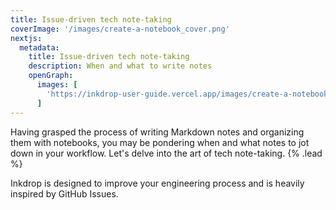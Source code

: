 ```yaml
---
title: Issue-driven tech note-taking
coverImage: '/images/create-a-notebook_cover.png'
nextjs:
  metadata:
    title: Issue-driven tech note-taking
    description: When and what to write notes
    openGraph:
      images: [
        'https://inkdrop-user-guide.vercel.app/images/create-a-notebook_cover.png'
      ]
---
```


Having grasped the process of writing Markdown notes and organizing them with notebooks, you may be pondering when and what notes to jot down in your workflow.
Let's delve into the art of tech note-taking. {% .lead %}

Inkdrop is designed to improve your engineering process and is heavily inspired by GitHub Issues.

